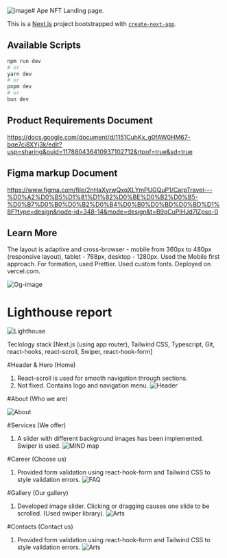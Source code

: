 ![image](https://github.com/darynakarmazin/carp-travel/assets/110288504/ce38b208-4448-46d7-81b8-c12a4c8d1638)# Ape NFT Landing page.

This is a [Next.js](https://nextjs.org/) project bootstrapped with [`create-next-app`](https://github.com/vercel/next.js/tree/canary/packages/create-next-app).

## Available Scripts

```bash
npm run dev
# or
yarn dev
# or
pnpm dev
# or
bun dev
```

## Product Requirements Document

https://docs.google.com/document/d/1151CuhKx_g0fAW0HM67-bqe7ci8XYj3k/edit?usp=sharing&ouid=117880436410937102712&rtpof=true&sd=true

## Figma markup Document

https://www.figma.com/file/2nHaXyrwQxqXLYmPUGQuP1/CarpTravel---%D0%A2%D0%B5%D1%81%D1%82%D0%BE%D0%B2%D0%B5-%D0%B7%D0%B0%D0%B2%D0%B4%D0%B0%D0%BD%D0%BD%D1%8F?type=design&node-id=348-14&mode=design&t=B9qCuPIHJd7lZpso-0

## Learn More

The layout is adaptive and cross-browser - mobile from 360px to 480px
(responsive layout), tablet - 768px, desktop - 1280px. Used the Mobile first
approach. For formation, used Prettier. Used custom fonts. Deployed on vercel.com.

![Og-image](https://github.com/darynakarmazin/carp-travel/raw/main/src/app/og-image/og-image.png)

# Lighthouse report

![Lighthouse](https://github.com/darynakarmazin/carp-travel/raw/main/src/app/og-image/lighthouse-report.png) 

Teclology stack [Next.js (using app router), Tailwind CSS, Typescript, Git, react-hooks, react-scroll, Swiper, react-hook-form]

#Header & Hero (Home)

1. React-scroll is used for smooth navigation through sections.
2. Not fixed. Contains logo and navigation menu.
   ![Header](https://github.com/darynakarmazin/carp-travel/raw/main/src/app/og-image/header-hero.png)

#About (Who we are)

   ![About](https://github.com/darynakarmazin/carp-travel/raw/main/src/app/og-image/about.png)

#Services (We offer)

1. A slider with different background images has been implemented. Swiper is used.
   ![MIND map](https://github.com/darynakarmazin/carp-travel/raw/main/src/app/og-image/services.png)

#Career (Choose us)

1. Provided form validation using react-hook-form and Tailwind CSS to style validation errors.
   ![FAQ](https://github.com/darynakarmazin/carp-travel/raw/main/src/app/og-image/сareer.png)

#Gallery (Our gallery)

1. Developed image slider. Clicking or dragging causes one slide to be scrolled.
   (Used swiper library).
   ![Arts](https://github.com/darynakarmazin/carp-travel/raw/main/src/app/og-image/gallery.png)

#Contacts (Contact us)

1. Provided form validation using react-hook-form and Tailwind CSS to style validation errors.
![Arts](https://github.com/darynakarmazin/carp-travel/raw/main/src/app/og-image/contacts.png)

